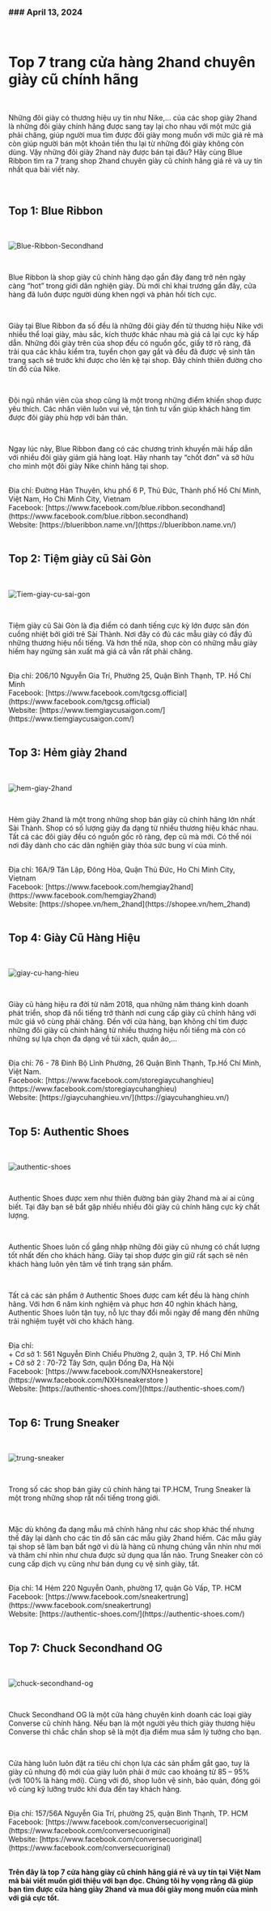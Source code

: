 <h3 class="date">
    ### April 13, 2024
</h3>

<br/>

# Top 7 trang cửa hàng 2hand chuyên giày cũ chính hãng

<br/>

Những đôi giày có thương hiệu uy tin như Nike,… của các shop giày 2hand là những đôi giày chính hãng được sang tay lại cho nhau với một mức giá phải chăng, giúp người mua tìm được đôi giày mong muốn với mức giá rẻ mà còn giúp người bán một khoản tiền thu lại từ những đôi giày không còn dùng. Vậy những đôi giày 2hand này được bán tại đâu? Hãy cùng Blue Ribbon tìm ra 7 trang shop 2hand chuyên giày cũ chính hãng giá rẻ và uy tín nhất qua bài viết này.

<br/>

## Top 1: Blue Ribbon 

<br/>

![Blue-Ribbon-Secondhand](https://scontent.fhan3-2.fna.fbcdn.net/v/t39.30808-6/433130323_122104447100251946_2485803513341137854_n.jpg?_nc_cat=107&ccb=1-7&_nc_sid=5f2048&_nc_eui2=AeFj4JPEKCs-sfLMG8-Mc_OQUg_zDJXIH5JSD_MMlcgfkqOnt2HVwnupVeszfIhjGMYsnU-8SEwW0yxGNf0QQ9z_&_nc_ohc=oCSD_UlwbY4Q7kNvgHlYeml&_nc_ht=scontent.fhan3-2.fna&oh=00_AYCikTZcfDJSadT_A5Ica4Qc7N1naqAZbQgnc3oHlS4y6g&oe=6647D36F)

<br/>

Blue Ribbon là shop giày cũ chính hãng dạo gần đây đang trở nên ngày càng “hot” trong giới dân nghiện giày. Dù mới chỉ khai trương gần đây, cửa hàng đã luôn được người dùng khen ngợi và phản hồi tích cực.

<br/>

Giày tại Blue Ribbon đa số đều là những đôi giày đến từ thương hiệu Nike với nhiều thể loại giày, màu sắc, kích thước khác nhau mà giá cả lại cực kỳ hấp dẫn. Những đôi giày trên của shop đều có nguồn gốc, giấy tờ rõ ràng, đã trải qua các khâu kiểm tra, tuyển chọn gay gắt và đều đã được vệ sinh tân trang sạch sẽ trước khi được cho lên kệ tại shop. Đây chính thiên đường cho tín đồ của Nike.

<br/>

Đội ngũ nhân viên của shop cũng là một trong những điểm khiến shop được yêu thích. Các nhân viên luôn vui vẻ, tận tình tư vấn giúp khách hàng tìm được đôi giày phù hợp với bản thân.

<br/>

Ngay lúc này, Blue Ribbon đang có các chương trình khuyến mãi hấp dẫn với nhiều đôi giày giảm giá hàng loạt. Hãy nhanh tay “chốt đơn” và sỡ hữu cho mình một đôi giày Nike chính hãng tại shop.

<br/>

<div class='borderPara' markdown='1'>
    <div markdown='1'>
        Địa chỉ: Đường Hàn Thuyên, khu phố 6 P, Thủ Đức, Thành phố Hồ Chí Minh, Việt Nam, Ho Chi Minh City, Vietnam
    </div>
    <div>
        <span>
            Facebook: 
        </span>
        <span class='link' markdown='1'>
            [https://www.facebook.com/blue.ribbon.secondhand](https://www.facebook.com/blue.ribbon.secondhand) 
        </span>
    </div>
    <div>
        <span>
            Website:
        </span>
        <span class='link' markdown='1'>
            [https://blueribbon.name.vn/](https://blueribbon.name.vn/)
        </span>
    </div>
</div>

<br/>

## Top 2: Tiệm giày cũ Sài Gòn 

<br/>

![Tiem-giay-cu-sai-gon](https://cdn.tgdd.vn/Files/2021/12/23/1406245/6-shop-giay-2hand-gia-re-va-uy-tin-nhat-sai-gon-202112230416401927.jpg)

<br/>

Tiệm giày cũ Sài Gòn là địa điểm có danh tiếng cực kỳ lớn được săn đón cuồng nhiệt bởi giới trẻ Sài Thành. Nơi đây có đủ các mẫu giày có đầy đủ những thương hiệu nổi tiếng. Và hơn thế nữa, shop còn có những mẫu giày hiếm hay ngừng sản xuất mà giá cả vẫn rất phải chăng.

<br/>

<div class='borderPara' markdown='1'>
    <div markdown='1'>
        Địa chỉ: 206/10 Nguyễn Gia Trí, Phường 25, Quận Bình Thạnh, TP. Hồ Chí Minh
    </div>
    <div>
        <span>
            Facebook: 
        </span>
        <span class='link' markdown='1'>
            [https://www.facebook.com/tgcsg.official](https://www.facebook.com/tgcsg.official) 
        </span>
    </div>
    <div>
        <span>
            Website:
        </span>
        <span class='link' markdown='1'>
            [https://www.tiemgiaycusaigon.com/](https://www.tiemgiaycusaigon.com/)
        </span>
    </div>
</div>

<br/>

## Top 3: Hẻm giày 2hand 

<br/>

![hem-giay-2hand](https://media.licdn.com/dms/image/C5112AQFpPzhl0UiqfA/article-inline_image-shrink_1500_2232/0/1561386095515?e=1718236800&v=beta&t=KcVkZUR1OW7q4jKm5CktCUwpJrzOQaSn4LD9L3OnIzM)

<br/>

Hẻm giày 2hand là một trong những shop bán giày cũ chính hãng lớn nhất Sài Thành. Shop có số lượng giày đa dạng từ nhiều thương hiệu khác nhau. Tất cả các đôi giày đều có nguồn gốc rõ ràng, đẹp cũ mà mới. Có thể nói nơi đây dành cho các dân nghiện giày thỏa sức bung ví của mình.

<br/>

<div class='borderPara' markdown='1'>
    <div markdown='1'>
        Địa chỉ: 16A/9 Tân Lập, Đông Hòa, Quận Thủ Đức, Ho Chi Minh City, Vietnam
    </div>
    <div>
        <span>
            Facebook: 
        </span>
        <span class='link' markdown='1'>
            [https://www.facebook.com/hemgiay2hand](https://www.facebook.com/hemgiay2hand) 
        </span>
    </div>
    <div>
        <span>
            Website:
        </span>
        <span class='link' markdown='1'>
            [https://shopee.vn/hem_2hand](https://shopee.vn/hem_2hand)
        </span>
    </div>
</div>

<br/>

## Top 4: Giày Cũ Hàng Hiệu 

<br/>

![giay-cu-hang-hieu](https://giaycuhanghieu.vn/upload/filemanager/bb0c76cd6d7ac124986b.jpg)

<br/>

Giày cũ hàng hiệu ra đời từ năm 2018, qua những năm tháng kinh doanh phát triển, shop đã nổi tiếng trở thành nơi cung cấp giày cũ chính hãng với mức giá vô cùng phải chăng. Đến với cửa hàng, bạn không chỉ tìm được những đôi giày cũ chính hãng từ nhiều thương hiệu nổi tiếng mà còn có những sự lựa chọn đa dạng về túi xách, quần áo,…

<br/>

<div class='borderPara' markdown='1'>
    <div markdown='1'>
        Địa chỉ: 76 - 78 Đinh Bộ Lĩnh Phường, 26 Quận Bình Thạnh, Tp.Hồ Chí Minh, Việt Nam.
    </div>
    <div>
        <span>
            Facebook: 
        </span>
        <span class='link' markdown='1'>
            [https://www.facebook.com/storegiaycuhanghieu](https://www.facebook.com/storegiaycuhanghieu) 
        </span>
    </div>
    <div>
        <span>
            Website:
        </span>
        <span class='link' markdown='1'>
            [https://giaycuhanghieu.vn/](https://giaycuhanghieu.vn/)
        </span>
    </div>
</div>

<br/>

## Top 5: Authentic Shoes 

<br/>

![authentic-shoes](https://scontent.fsgn5-5.fna.fbcdn.net/v/t39.30808-6/279377444_2000826800088325_6868843461736000266_n.jpg?_nc_cat=100&ccb=1-7&_nc_sid=5f2048&_nc_eui2=AeHACERWGDjtsQ4t1VSiqUXnBXczPRhUMTMFdzM9GFQxM4yz7PPlmlk1h1InndyItP17MXsYHD5KJxzaXmzXdjbF&_nc_ohc=ZMrzYF5EN9QAb5Z1TeD&_nc_ht=scontent.fsgn5-5.fna&oh=00_AfCAdDF-Stx-Q-aMZytAFzLeZd8asJHd9QxBHb9HLGbvYA&oe=66204EDC)

<br/>

Authentic Shoes được xem như thiên đường bán giày 2hand mà ai ai cũng biết. Tại đây bạn sẽ bắt gặp nhiều nhiều đôi giày cũ chính hãng cực kỳ chất lượng. 

<br/>

Authentic Shoes luôn cố gắng nhập những đôi giày cũ nhưng có chất lượng tốt nhất đến cho khách hàng. Giày tại shop được gìn giữ rất sạch sẽ nên khách hàng luôn yên tâm về tình trạng sản phẩm.

<br/>

Tất cả các sản phẩm ở Authentic Shoes được cam kết đều là hàng chính hãng. Với hơn 6 năm kinh nghiệm và phục hơn 40 nghìn khách hàng, Authentic Shoes luôn tận tụy, nỗ lực thay đổi mỗi ngày để mang đến những trải nghiệm tuyệt vời cho khách hàng.

<br/>

<div class='borderPara' markdown='1'>
    <div markdown='1'>
    Địa chỉ: <br/>
        + Cơ sở 1: 561 Nguyễn Đình Chiểu Phường 2, quận 3, TP. Hồ Chí Minh <br/>
        + Cở sở 2 : 70-72 Tây Sơn, quận Đống Đa, Hà Nội
    </div>
    <div>
        <span>
            Facebook: 
        </span>
        <span class='link' markdown='1'>
            [https://www.facebook.com/NXHsneakerstore](https://www.facebook.com/NXHsneakerstore ) 
        </span>
    </div>
    <div>
        <span>
            Website:
        </span>
        <span class='link' markdown='1'>
            [https://authentic-shoes.com/](https://authentic-shoes.com/)
        </span>
    </div>
</div>

<br/>

## Top 6: Trung Sneaker 

<br/>

![trung-sneaker](https://statics.didau.com/image/2022/12/02/8a32d531e80a4f4caf90b6a52d13c49c.jpeg)

<br/>

Trong số các shop bán giày cũ chính hãng tại TP.HCM, Trung Sneaker là một trong những shop rất nổi tiếng trong giới. 

<br/>

Mặc dù không đa dạng mẫu mã chính hãng như các shop khác thế nhưng thế đây lại dành cho các tín đồ săn các mẫu giày 2hand hiếm. Các mẫu giày tại shop sẽ làm bạn bất ngờ vì dù là hàng cũ nhưng chúng vẫn nhìn như mới và thâm chí nhìn như chưa được sử dụng qua lần nào. Trung Sneaker còn có cung cấp dịch vụ cũng như bán dụng cụ vệ sinh giày, tất.

<br/>

<div class='borderPara' markdown='1'>
    <div markdown='1'>
        Địa chỉ: 14 Hẻm 220 Nguyễn Oanh, phường 17, quận Gò Vấp, TP. HCM
    </div>
    <div>
        <span>
            Facebook: 
        </span>
        <span class='link' markdown='1'>
            [https://www.facebook.com/sneakertrung](https://www.facebook.com/sneakertrung) 
        </span>
    </div>
    <div>
        <span>
            Website:
        </span>
        <span class='link' markdown='1'>
            [https://authentic-shoes.com/](https://authentic-shoes.com/)
        </span>
    </div>
</div>

<br/>

## Top 7: Chuck Secondhand OG 

<br/>

![chuck-secondhand-og](https://cdn.tgdd.vn/Files/2021/12/23/1406245/6-shop-giay-2hand-gia-re-va-uy-tin-nhat-sai-gon-202112230421590664.jpg)

<br/>

Chuck Secondhand OG là một cửa hàng chuyên kinh doanh các loại giày Converse cũ chính hãng. Nếu bạn là một người yêu thích giày thương hiệu Converse thì chắc chắn shop sẽ là một địa điểm mua sắm lý tưởng cho bạn.

<br/>

Cửa hàng luôn luôn đặt ra tiêu chí chọn lựa các sản phẩm gắt gao, tuy là giày cũ nhưng độ mới của giày luôn phải ở mức cao khoảng từ 85 – 95% (với 100% là hàng mới). Cùng với đó, shop luôn vệ sinh, bảo quản, đóng gói vô cùng kỹ lưỡng trước khi đưa đến tay khách hàng.

<br/>

<div class='borderPara' markdown='1'>
    <div markdown='1'>
        Địa chỉ: 157/56A Nguyễn Gia Trí, phường 25, quận Bình Thạnh, TP. HCM
    </div>
    <div>
        <span>
            Facebook: 
        </span>
        <span class='link' markdown='1'>
            [https://www.facebook.com/conversecuoriginal](https://www.facebook.com/conversecuoriginal) 
        </span>
    </div>
    <div>
        <span>
            Website:
        </span>
        <span class='link' markdown='1'>
            [https://www.facebook.com/conversecuoriginal](https://www.facebook.com/conversecuoriginal)
        </span>
    </div>
</div>

<br/>

**Trên đây là top 7 cửa hàng giày cũ chính hãng giá rẻ và uy tín tại Việt Nam mà bài viết muốn giới thiệu với bạn đọc. Chúng tôi hy vọng rằng đã giúp bạn tìm được cửa hàng giày 2hand và mua đôi giày mong muốn của mình với giá cực tốt.**